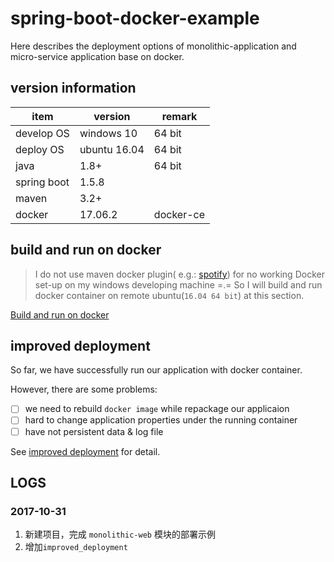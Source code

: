 # spring-boot-docker-example

Here describes the deployment options of monolithic-application and micro-service application base on docker.

## version information

item|version|remark
------|------|------
develop OS|windows 10| 64 bit
deploy OS|ubuntu 16.04| 64 bit
java|1.8+|64 bit
spring boot|1.5.8|
maven|3.2+|
docker|17.06.2| docker-ce

## build and run on docker

> I do not use maven docker plugin( e.g.: [spotify](https://github.com/spotify/dockerfile-maven)) for no working Docker set-up on my windows developing machine =.=
> So I will build and run docker container on remote ubuntu(`16.04 64 bit`) at this section.

[Build and run on docker](docs/build_and_run_on_docker.md)

## improved deployment

So far, we have successfully run our application with docker container.

However, there are some problems:

- [ ] we need to rebuild `docker image` while repackage our applicaion
- [ ] hard to change application properties under the running container
- [ ] have not persistent data & log file

See [improved deployment](docs/improved_deployment.md) for detail.

## LOGS

### 2017-10-31

1. 新建项目，完成 `monolithic-web` 模块的部署示例
2. 增加`improved_deployment`